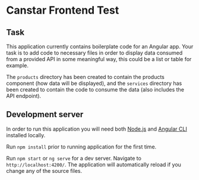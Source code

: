 # Canstar Frontend Test

## Task

This application currently contains boilerplate code for an Angular app. Your task is to add code to necessary files in order to display data consumed from a provided API in some meaningful way, this could be a list or table for example. 

The `products` directory has been created to contain the products component (how data will be displayed), and the `services` directory has been created to contain the code to 
consume the data (also includes the API endpoint).

## Development server 

In order to run this application you will need both [Node.js](https://nodejs.org/en/) and [Angular CLI](https://angular.io/cli) installed locally.

Run `npm install` prior to running application for the first time.

Run `npm start` or `ng serve` for a dev server. Navigate to `http://localhost:4200/`. The application will automatically reload if you change any of the source files.
